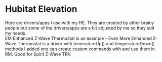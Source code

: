 # Hubitat Elevation
Here are drivers/apps I use with my HE. They are created by other brainy people but some of the drivers/apps are a bit adjusted by me so they suit my needs. <br>
EM Enhanced Z-Wave Thermostat is an example - Even More Enhanced Z-Wave Thermostat is a driver with temeratureUp() and temperatureDown() methods I added one can create custom commands with and use them in RM. Good for Spirit Z-Wave TRV.
